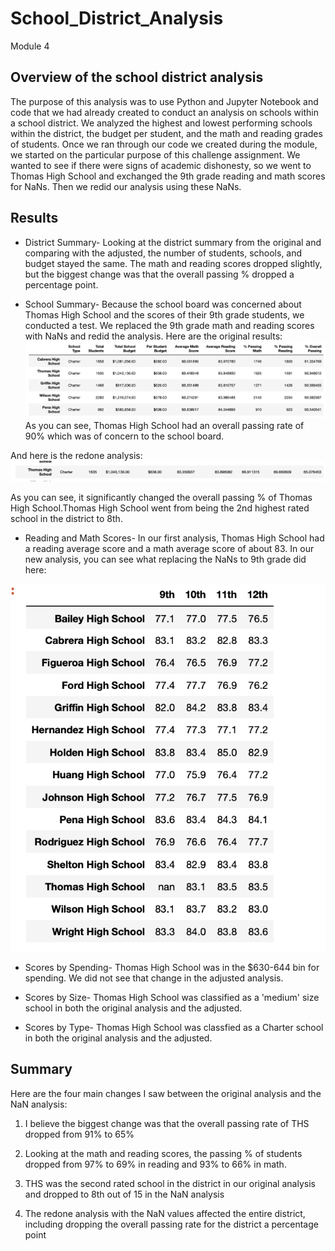# School_District_Analysis
Module 4
## Overview of the school district analysis

The purpose of this analysis was to use Python and Jupyter Notebook and code that we had already created to conduct an analysis on schools within a school district. We analyzed the highest and lowest performing schools within the district, the budget per student, and the math and reading grades of students. Once we ran through our code we created during the module, we started on the particular purpose of this challenge assignment. We wanted to see if there were signs of academic dishonesty, so we went to Thomas High School and exchanged the 9th grade reading and math scores for NaNs. Then we redid our analysis using these NaNs. 

## Results
* District Summary- Looking at the district summary from the original and comparing with the adjusted, the number of students, schools, and budget stayed the same. The math and reading scores dropped slightly, but the biggest change was that the overall passing % dropped a percentage point. 

* School Summary- Because the school board was concerned about Thomas High School and the scores of their 9th grade students, we conducted a test. We replaced the 9th grade math and reading scores with NaNs and redid the analysis. 
Here are the original results:
![image](https://github.com/aisligrace/School_District_Analysis/blob/main/original%20analysis.png)
As you can see, Thomas High School had an overall passing rate of 90% which was of concern to the school board. 

And here is the redone analysis:
![image](https://github.com/aisligrace/School_District_Analysis/blob/main/adjusted%20analysis.png)

As you can see, it significantly changed the overall passing % of Thomas High School.Thomas High School went from being the 2nd highest rated school in the district to 8th. 

* Reading and Math Scores- In our first analysis, Thomas High School had a reading average score and a math average score of about 83. In our new analysis, you can see what replacing the NaNs to 9th grade did here:

![image](https://github.com/aisligrace/School_District_Analysis/blob/main/9th%20grade%20NaNs.png)

* Scores by Spending- Thomas High School was in the $630-644 bin for spending. We did not see that change in the adjusted analysis. 

* Scores by Size- Thomas High School was classified as a 'medium' size school in both the original analysis and the adjusted. 

* Scores by Type- Thomas High School was classfied as a Charter school in both the original analysis and the adjusted.

## Summary
Here are the four main changes I saw between the original analysis and the NaN analysis:

1) I believe the biggest change was that the overall passing rate of THS dropped from 91% to 65%

2) Looking at the math and reading scores, the passing % of students dropped from 97% to 69% in reading and 93% to 66% in math. 

3) THS was the second rated school in the district in our original analysis and dropped to 8th out of 15 in the NaN analysis

4) The redone analysis with the NaN values affected the entire district, including dropping the overall passing rate for the district a percentage point
